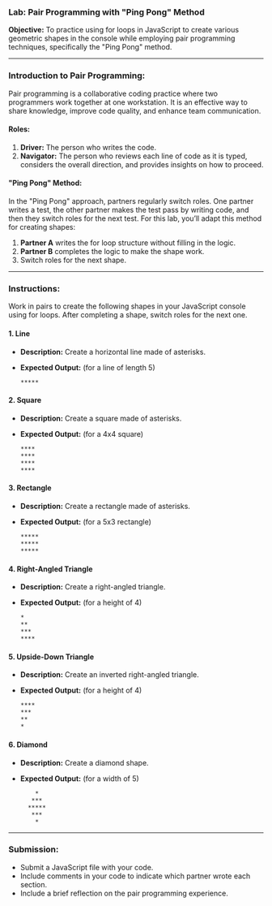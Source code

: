 ### Lab: Pair Programming with "Ping Pong" Method

**Objective:** To practice using for loops in JavaScript to create various geometric shapes in the console while employing pair programming techniques, specifically the "Ping Pong" method.

---

### Introduction to Pair Programming:

Pair programming is a collaborative coding practice where two programmers work together at one workstation. It is an effective way to share knowledge, improve code quality, and enhance team communication.

#### Roles:

1. **Driver:** The person who writes the code.
2. **Navigator:** The person who reviews each line of code as it is typed, considers the overall direction, and provides insights on how to proceed.

#### "Ping Pong" Method:

In the "Ping Pong" approach, partners regularly switch roles. One partner writes a test, the other partner makes the test pass by writing code, and then they switch roles for the next test. For this lab, you’ll adapt this method for creating shapes:

1. **Partner A** writes the for loop structure without filling in the logic.
2. **Partner B** completes the logic to make the shape work.
3. Switch roles for the next shape.

---

### Instructions:

Work in pairs to create the following shapes in your JavaScript console using for loops. After completing a shape, switch roles for the next one.

#### 1. Line

- **Description:** Create a horizontal line made of asterisks.
- **Expected Output:** (for a line of length 5)

  ```
  *****
  ```

#### 2. Square

- **Description:** Create a square made of asterisks.
- **Expected Output:** (for a 4x4 square)

  ```
  ****
  ****
  ****
  ****
  ```

#### 3. Rectangle
- **Description:** Create a rectangle made of asterisks.
- **Expected Output:** (for a 5x3 rectangle)

  ```
  *****
  *****
  *****
  ```

#### 4. Right-Angled Triangle
- **Description:** Create a right-angled triangle.
- **Expected Output:** (for a height of 4)


  ```
  *
  **
  ***
  ****
  ```

#### 5. Upside-Down Triangle
- **Description:** Create an inverted right-angled triangle.
- **Expected Output:** (for a height of 4)


  ```
  ****
  ***
  **
  *
  ```

#### 6. Diamond
- **Description:** Create a diamond shape.
- **Expected Output:** (for a width of 5)
 
  ```
      *
     ***
    *****
     ***
      *
  ```


---

### Submission:
- Submit a JavaScript file with your code.
- Include comments in your code to indicate which partner wrote each section.
- Include a brief reflection on the pair programming experience.

